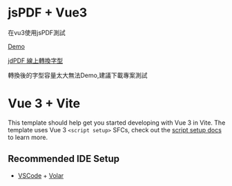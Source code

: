 # jsPDF + Vue3

在vu3使用jsPDF測試

 [Demo](https://zhaohoulin.github.io/htmltopdf/)
 
 [jdPDF 線上轉換字型](https://zxniuniu.github.io/demos/jspdf/fontconverter/fontconverter.html?utm_source=ld246.com)

 轉換後的字型容量太大無法Demo,建議下載專案測試
 
# Vue 3 + Vite

This template should help get you started developing with Vue 3 in Vite. The template uses Vue 3 `<script setup>` SFCs, check out the [script setup docs](https://v3.vuejs.org/api/sfc-script-setup.html#sfc-script-setup) to learn more.

## Recommended IDE Setup

- [VSCode](https://code.visualstudio.com/) + [Volar](https://marketplace.visualstudio.com/items?itemName=johnsoncodehk.volar)

